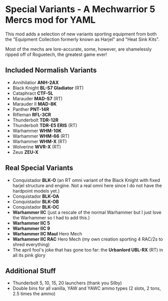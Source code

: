 # Special Variants - A Mechwarrior 5 Mercs mod for YAML

This mod adds a selection of new variants sporting equipment from both the "Equipment Collection formerly known as Harjel" and
"Heat Sink Kits".

Most of the mechs are lore-accurate, some, however, are shamelessly ripped off of Roguetech, the greatest game ever!

## Included Normalish Variants

- Annihilatior **ANH-2AX**
- Black Knight **BL-S7 Gladiator** (RT)
- Cataphract **CTF-5L**
- Marauder **MAD-S7** (RT)
- Marauder II **MAD-8K**
- Panther **PNT-14R**
- Rifleman **RFL-3CR**
- Thunderbolt **TDR-12R**
- Thunderbolt **TDR-E5 ERIS** (RT)
- Warhammer **WHM-10K**
- Warhammer **WHM-66** (RT)
- Warhammer **WHM-X** (RT)
- Wolverine **WVR-X** (RT)
- Zeus **ZEU-X**

## Real Special Variants

- Conquistador **BLK-O** (an RT omni variant of the Black Knight with fixed harjel structure and engine. Not a real omni here since I do not have the hardpoint models yet.)
- Conquistador **BLK-OA**
- Conquistador **BLK-OB**
- Conquistador **BLK-OC**
- **Warhammer IIC** (just a rescale of the normal Warhammer but I just love the Warhammer so I had to add this.)
- **Warhammer IIC 5**
- **Warhammer IIC 9**
- **Warhammer IIC Maul** Hero Mech
- **Warhammer IIC RAC** Hero Mech (my own creation sporting 4 RAC/2s to shred everything)
- The april fool's joke that has gone too far: the **Urbanlord UBL-RX** (RT) in all its pink glory

## Additional Stuff

- Thunderbolt 5, 10, 15, 20 launchers (thank you Silby)
- Double bins for all vanilla, YAW and YAWC ammo types (2 slots, 2 tons, 2.5 times the ammo)

